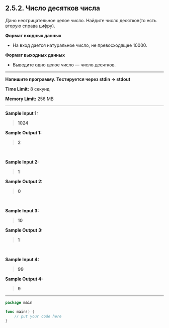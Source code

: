 ## 2.5.2. Число десятков числа

Дано неотрицательное целое число. Найдите число десятков(то есть вторую справа цифру).

**Формат входных данных**
* На вход дается натуральное число, не превосходящее 10000.

**Формат выходных данных**
* Выведите одно целое число — число десятков.

___
**Напишите программу. Тестируется через stdin → stdout**

**Time Limit:** 8 секунд

**Memory Limit:** 256 MB
___
**Sample Input 1:**
> **1024**

**Sample Output 1:**
> **2**

<br />

**Sample Input 2:**
> **1**

**Sample Output 2:**
> **0**

<br />

**Sample Input 3:**
> **10**

**Sample Output 3:**
> **1**

<br />

**Sample Input 4:**
> **99**

**Sample Output 4:**
> **9**

___
```Go
package main

func main() {
    // put your code here
}
```